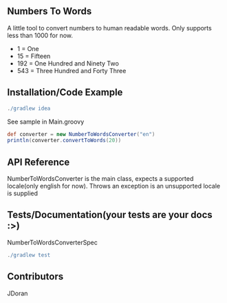 ## Numbers To Words
A little tool to convert numbers to human readable words. Only supports less than 1000 for now.
* 1 = One
* 15 = Fifteen
* 192 = One Hundred and Ninety Two
* 543 = Three Hundred and Forty Three

## Installation/Code Example
```groovy
./gradlew idea
```

See sample in Main.groovy
```groovy
def converter = new NumberToWordsConverter("en")
println(converter.convertToWords(20))
```

## API Reference

NumberToWordsConverter is the main class, expects a supported locale(only english for now).
Throws an exception is an unsupported locale is supplied

## Tests/Documentation(your tests are your docs :>)

NumberToWordsConverterSpec
```groovy
./gradlew test
```

## Contributors

JDoran
